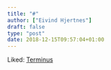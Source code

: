 ```yaml
---
title: "#"
author: ["Eivind Hjertnes"]
draft: false
type: "post"
date: 2018-12-15T09:57:04+01:00
---
```


Liked: [Terminus](https://eugeny.github.io/terminus/)
